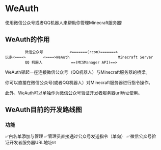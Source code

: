 # WeAuth
使用微信公众号或者QQ机器人来帮助你管理Minecraft服务器!

## WeAuth的作用
```command
         微信公众号            <=======(rcon)=======>
玩家<====>        <====>WeAuth                      Minecraft Server
         QQ 机器人             ==(MCSManager API)==>
```
WeAuth架起一座连接微信公众号（QQ机器人）与Minecraft服务器的桥梁。

你可以直接在微信公众号(或者QQ机器人）对Minecraft服务器进行指令操作。

此外，WeAuth可以单独作为微信公众号验证开发者服务器url地址使用。

## WeAuth目前的开发路线图

### 功能
✅白名单添加与管理
✅管理员直接通过公众号发送指令（单向）
✅微信公众号验证开发者服务器URL地址☑️


